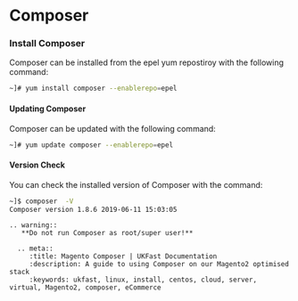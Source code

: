 # Composer

### Install Composer
Composer can be installed from the epel yum repostiroy with the following command:

```bash
~]# yum install composer --enablerepo=epel
```

#### Updating Composer
Composer can be updated with the following command:

```bash
~]# yum update composer --enablerepo=epel
```

#### Version Check
You can check the installed version of Composer with the command:
```bash
~]$ composer  -V
Composer version 1.8.6 2019-06-11 15:03:05
```
```eval_rst
.. warning::
   **Do not run Composer as root/super user!**
```

```eval_rst
  .. meta::
     :title: Magento Composer | UKFast Documentation
     :description: A guide to using Composer on our Magento2 optimised stack
     :keywords: ukfast, linux, install, centos, cloud, server, virtual, Magento2, composer, eCommerce

